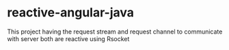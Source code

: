 # reactive-angular-java
This project having the request stream and request channel to communicate with server both are reactive using Rsocket
